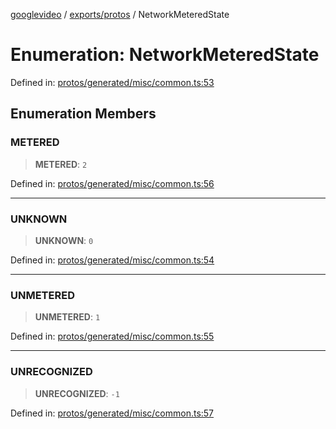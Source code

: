 [googlevideo](../../../README.md) / [exports/protos](../README.md) / NetworkMeteredState

# Enumeration: NetworkMeteredState

Defined in: [protos/generated/misc/common.ts:53](https://github.com/LuanRT/googlevideo/blob/5b84100979befab767d819a9606dde964d469341/protos/generated/misc/common.ts#L53)

## Enumeration Members

### METERED

> **METERED**: `2`

Defined in: [protos/generated/misc/common.ts:56](https://github.com/LuanRT/googlevideo/blob/5b84100979befab767d819a9606dde964d469341/protos/generated/misc/common.ts#L56)

***

### UNKNOWN

> **UNKNOWN**: `0`

Defined in: [protos/generated/misc/common.ts:54](https://github.com/LuanRT/googlevideo/blob/5b84100979befab767d819a9606dde964d469341/protos/generated/misc/common.ts#L54)

***

### UNMETERED

> **UNMETERED**: `1`

Defined in: [protos/generated/misc/common.ts:55](https://github.com/LuanRT/googlevideo/blob/5b84100979befab767d819a9606dde964d469341/protos/generated/misc/common.ts#L55)

***

### UNRECOGNIZED

> **UNRECOGNIZED**: `-1`

Defined in: [protos/generated/misc/common.ts:57](https://github.com/LuanRT/googlevideo/blob/5b84100979befab767d819a9606dde964d469341/protos/generated/misc/common.ts#L57)

